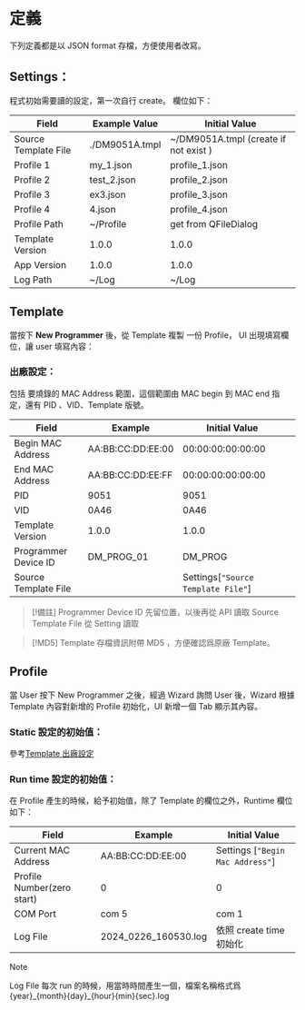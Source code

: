# 定義
下列定義都是以 JSON format 存檔，方便使用者改寫。 
## Settings：

程式初始需要讀的設定，第一次自行 create。
欄位如下：

| Field                | Example Value  | Initial Value                         |
| -------------------- | -------------- | ------------------------------------- |
| Source Template File | ./DM9051A.tmpl | ~/DM9051A.tmpl (create if not exist ) |
| Profile 1            | my_1.json      | profile_1.json                        |
| Profile 2            | test_2.json    | profile_2.json                        |
| Profile 3<br>        | ex3.json       | profile_3.json                        |
| Profile 4            | 4.json         | profile_4.json                        |
| Profile Path         | ~/Profile      | get from QFileDialog                  |
| Template Version     | 1.0.0          | 1.0.0                                 |
| App Version          | 1.0.0          | 1.0.0                                 |
| Log Path             | ~/Log          | ~/Log                                 |

## Template
當按下 **New Programmer** 後，從 Template 複製 一份 Profile， UI 出現填寫欄位，讓 user 填寫內容：
### 出廠設定：
包括 要燒錄的 MAC Address 範圍，這個範圍由 MAC begin 到 MAC end 指定，還有 PID 、VID、Template 版號。


| Field                | Example           | Initial Value                      |     |
| -------------------- | ----------------- | ---------------------------------- | --- |
| Begin MAC Address    | AA:BB:CC:DD:EE:00 | 00:00:00:00:00:00                  |     |
| End MAC Address      | AA:BB:CC:DD:EE:FF | 00:00:00:00:00:00                  |     |
| PID                  | 9051              | 9051                               |     |
| VID                  | 0A46              | 0A46                               |     |
| Template Version     | 1.0.0             | 1.0.0                              |     |
| Programmer Device ID | DM_PROG_01        | DM_PROG                            |     |
| Source Template File |                   | Settings[`"Source Template File"`] |     |

>[!備註]
>Programmer Device ID 先留位置，以後再從 API 讀取
>Source Template File 從 Setting 讀取

>[!MD5]
Template  存檔資訊附帶 MD5 ，方便確認爲原廠 Template。


## Profile

當 User 按下 New Programmer 之後，經過 Wizard 詢問 User 後，Wizard 根據 Template 內容對新增的 Profile 初始化，UI 新增一個 Tab 顯示其內容。
### Static 設定的初始值：
參考[Template 出廠設定](#Template)
### Run time 設定的初始值：

在 Profile 產生的時候，給予初始值，除了 Template 的欄位之外，Runtime 欄位如下：

| Field                      | Example              | Initial Value                    |
| -------------------------- | -------------------- | -------------------------------- |
| Current MAC Address        | AA:BB:CC:DD:EE:00    | Settings [`"Begin Mac Address"`] |
| Profile Number(zero start) | 0                    | 0                                |
| COM Port                   | com 5                | com 1                            |
| Log File                   | 2024_0226_160530.log | 依照 create time 初始化               |


>[!Note]
>Log File 每次 run 的時候，用當時時間產生一個，檔案名稱格式爲 {year}\_{month}{day}\_{hour}{min}{sec}.log

